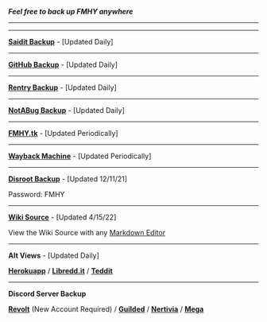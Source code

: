 ***Feel free to back up FMHY anywhere*** 

***
***

**[Saidit Backup](https://saidit.net/s/freemediaheckyeah/wiki/index)** - [Updated Daily]

***

**[GitHub Backup](https://github.com/nbats/FMHY/wiki/FREEMEDIAHECKYEAH)** - [Updated Daily]

***

**[Rentry Backup](https://rentry.co/FMHY)** - [Updated Daily]

***

**[NotABug Backup](https://notabug.org/nbatman/freemediaheckyeah/wiki/_pages)** - [Updated Daily]

***

**[FMHY.tk](https://fmhy.tk/)** - [Updated Periodically]

***

**[Wayback Machine](https://web.archive.org/web/20211218000000*/https://www.reddit.com/r/FREEMEDIAHECKYEAH/)** - [Updated Periodically]

***

**[Disroot Backup](https://bin.disroot.org/?afb37f030fe77ed8#9PJEnnb8qKd4VExxU3su5kSjcHpsVUP9CqkZ8AjrZasa)** - [Updated 12/11/21]

Password: FMHY

***

**[Wiki Source](https://ufile.io/svvbewp7)** - [Updated 4/15/22]

View the Wiki Source with any [Markdown Editor](https://redditpreview.com/)

***

**Alt Views** - [Updated Daily]

**[Herokuapp](https://fmhy.herokuapp.com/)** / **[Libredd.it](https://libredd.it/r/FREEMEDIAHECKYEAH/wiki)** / **[Teddit](https://teddit.net/r/FREEMEDIAHECKYEAH/wiki)**


***

**Discord Server Backup**

**[Revolt](https://revolt.movies4discord.xyz/invite/GMs0de3D)** (New Account Required) / **[Guilded](https://www.guilded.gg/i/1EqadvqE)** /  **[Nertivia](https://nertivia.net/i/H9HRKc)** / **[Mega](https://mega.nz/folder/cRRCQSrb#cT9Pkauyena6IWBt7zYZJw)**